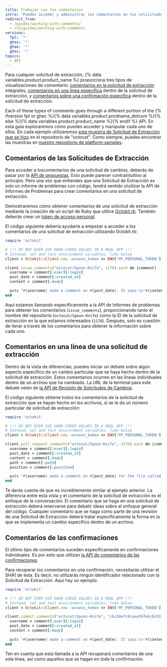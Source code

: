 ```yaml
---
title: Trabajar con los comentarios
intro: 'Puedes acceder y administrar los comentarios en tus solicitudes de extracción, informes de problemas o confirmaciones si utilizas la API de REST.'
redirect_from:
  - /guides/working-with-comments/
  - /v3/guides/working-with-comments
versions:
  fpt: '*'
  ghes: '*'
  ghae: '*'
  ghec: '*'
topics:
  - API
---
```




Para cualquier solicitud de extracción, {% data variables.product.product_name %} proporciona tres tipos de visualizaciones de comentario: [comentarios en la solicitud de extracción][PR comment] integrales, [comentarios en una línea específica][PR line comment] dentro de la solicitud de extracción, y [comentarios sobre una confirmación específica][commit comment] dentro de la solicitud de extracción.

Each of these types of comments goes through a different portion of the {% ifversion fpt or ghec %}{% data variables.product.prodname_dotcom %}{% else %}{% data variables.product.product_name %}{% endif %} API. En esta guía exploraremos cómo puedes acceder y manipular cada uno de ellos. En cada ejemplo utilizaremos [esta muestra de Solicitud de Extracción que se hizo][sample PR] en el repositorio de "octocat". Como siempre, puedes encontrar las muestras en [nuestro repositorio de platform-samples][platform-samples].

## Comentarios de las Solicitudes de Extracción

Para acceder a loscomentarios de una solicitud de cambios, deberás de pasar por la [API de propuestas][issues]. Esto puede parecer contraintuitivo al principio. Pero una vez que entiendes que una Solicitud de Extracción es solo un informe de problemas con código, tendrá sentido utuilizar la API de Informes de Problemas para crear comentarios en una solicitud de extracción.

Demostraremos cómo obtener comentarios de una solicitud de extracción mediante la creación de un script de Ruby que utilice [Octokit.rb][octokit.rb]. También deberás crear un [token de acceso personal][personal token].

El código siguiente debería ayudarte a empezar a acceder a los comentarios de una solicitud de extracción utilizando Octokit.rb:

``` ruby
require 'octokit'

# !!! DO NOT EVER USE HARD-CODED VALUES IN A REAL APP !!!
# Instead, set and test environment variables, like below
client = Octokit::Client.new :access_token => ENV['MY_PERSONAL_TOKEN']

client.issue_comments("octocat/Spoon-Knife", 1176).each do |comment|
  username = comment[:user][:login]
  post_date = comment[:created_at]
  content = comment[:body]

  puts "#{username} made a comment on #{post_date}. It says:\n'#{content}'\n"
end
```

Aquí estamos llamando específicamente a la API de Informes de problemas para obtener los comentarios (`issue_comments`), proporcionando tanto el nombre del repositorio (`octocat/Spoon-Knife`) como la ID de la solicitud de extracción en la que estamos interesados (`1176`). Después, solo es cuestión de iterar a través de los comentarios para obtener la información sobre cada uno.

## Comentarios en una línea de una solicitud de extracción

Dentro de la vista de diferencias, puedes iniciar un debate sobre algún aspecto específico de un cambio particular que se haya hecho dentro de la solicitud de extracción. Estos comentarios ocurren en las líneas individuales dentro de un archivo que ha cambiado. La URL de la terminal para este debate veien de [la API de Revisión de Solicitudes de Cambios][PR Review API].

El código siguiente obtiene todos los comentarios de la solicitud de extracción que se hayan hecho en los archivos, si se le da un número particular de solicitud de extracción:

``` ruby
require 'octokit'

# !!! DO NOT EVER USE HARD-CODED VALUES IN A REAL APP !!!
# Instead, set and test environment variables, like below
client = Octokit::Client.new :access_token => ENV['MY_PERSONAL_TOKEN']

client.pull_request_comments("octocat/Spoon-Knife", 1176).each do |comment|
  username = comment[:user][:login]
  post_date = comment[:created_at]
  content = comment[:body]
  path = comment[:path]
  position = comment[:position]

  puts "#{username} made a comment on #{post_date} for the file called #{path}, on line #{position}. It says:\n'#{content}'\n"
end
```

Te darás cuenta de que es increíblemente similar al ejemplo anterior. La diferencia entre esta vista y el comentario de la solicitud de extracción es el enfoque de la conversación. El comentario que se haga en una solicitud de extracción deberá reservarse para debatir ideas sobre el enfoque general del código. Cualquier comentario que se haga como parte de una revisión de una Solicitud de Extracción deberá tratar específicamente la forma en la que se implementa un cambio específico dentro de un archivo.

## Comentarios de las confirmaciones

El último tipo de comentarios suceden específicamente en confirmaciones individuales. Es por esto que utilizan [la API de comentarios de las confirmaciones][commit comment API].

Para recuperar los comentarios en una confirmación, necesitarás utilizar el SHA1 de ésta. Es decir, no utilizarás ningún identificador relacionado con la Solicitud de Extracción. Aquí hay un ejemplo:

``` ruby
require 'octokit'

# !!! DO NOT EVER USE HARD-CODED VALUES IN A REAL APP !!!
# Instead, set and test environment variables, like below
client = Octokit::Client.new :access_token => ENV['MY_PERSONAL_TOKEN']

client.commit_comments("octocat/Spoon-Knife", "cbc28e7c8caee26febc8c013b0adfb97a4edd96e").each do |comment|
  username = comment[:user][:login]
  post_date = comment[:created_at]
  content = comment[:body]

  puts "#{username} made a comment on #{post_date}. It says:\n'#{content}'\n"
end
```

Ten en cuenta que esta llamada a la API recuperará comentarios de una sola línea, así como aquellos que se hagan en toda la confirmación.

[PR comment]: https://github.com/octocat/Spoon-Knife/pull/1176#issuecomment-24114792
[PR line comment]: https://github.com/octocat/Spoon-Knife/pull/1176#discussion_r6252889
[commit comment]: https://github.com/octocat/Spoon-Knife/commit/cbc28e7c8caee26febc8c013b0adfb97a4edd96e#commitcomment-4049848
[sample PR]: https://github.com/octocat/Spoon-Knife/pull/1176
[platform-samples]: https://github.com/github/platform-samples/tree/master/api/ruby/working-with-comments
[issues]: /rest/reference/issues#comments
[personal token]: /articles/creating-an-access-token-for-command-line-use
[octokit.rb]: https://github.com/octokit/octokit.rb
[PR Review API]: /rest/reference/pulls#comments
[commit comment API]: /rest/reference/repos#get-a-commit-comment
